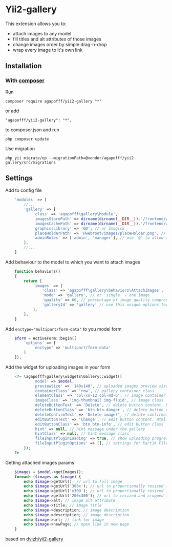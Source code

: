 Yii2-gallery
==========

This extension allows you to:
* attach images to any model
* fill titles and alt attributes of those images
* change images order by simple drag-n-drop
* wrap every image to it's own link

Installation
---------------------------------

### With [composer](http://getcomposer.org/download/)

Run 

```
composer require agapofff/yii2-gallery "*"
```

or add

```
"agapofff/yii2-gallery": "*",
```

to composer.json and run

```
php composer update
```

Use migration

```
php yii migrate/up --migrationPath=@vendor/agapofff/yii2-gallery/src/migrations
```

Settings
---------------------------------

Add to config file
```php
    'modules' => [
        //...
        'gallery' => [
            'class' => 'agapofff\gallery\Module',
            'imagesStorePath' => dirname(dirname(__DIR__)).'/frontend/web/images/store', //path to origin images
            'imagesCachePath' => dirname(dirname(__DIR__)).'/frontend/web/images/cache', //path to resized copies
            'graphicsLibrary' => 'GD', // or Imagick
            'placeHolderPath' => '@webroot/images/placeHolder.png', // path to placeholder image
            'adminRoles' => ['admin', 'manager'], // use '@' to allow authorized users attach images on frontend
        ],
        //...
    ]
```

Add behaviour to the model to which you want to attach images

```php
    function behaviors()
    {
        return [
            'images' => [
                'class' => 'agapofff\gallery\behaviors\AttachImages',
                'mode' => 'gallery', // or 'single' - one image
                'quality' => 60, // percentage of image quality compression
                'galleryId' => 'gallery' // use this unique options for resolving conflicts the same class names
            ],
        ];
    }
```

Add ```enctype="multipart/form-data"``` to you model form

```php
    $form = ActiveForm::begin([
        'options' => [
            'enctype' => 'multipart/form-data'
        ]
    ]);
```

Add the widget for uploading images in your form

```php
    <?= \agapofff\gallery\widgets\Gallery::widget([
            'model' => $model,
            'previewSize' => '140x140', // uploaded images preview size
            'containerClass' => 'row', // gallery container class
            'elementClass' => 'col-xs-12 col-md-6', // image container class
            'imageClass' => 'img-thumbnail img-fluid', // image class
            'deleteButtonText' => 'Delete', // delete button content. HTML allowed
            'deleteButtonClass' => 'btn btn-danger', // delete button class
            'deleteConfirmText' => 'Delete image?', // delete confirmation alert message
            'editButtonText' => 'Change', // edit button content. Html allowed
            'editButtonClass' => 'btn btn-info', // edit button class
            'hint' => null, // hint message under the gallery
            'hintClass' => null, // hint message class
            'fileInputPluginLoading' => true, // show uploading progress indicator
            'fileInputPluginOptions' => [], // settings for Kartik Fileinput plugin http://demos.krajee.com/widget-details/fileinput
        ]);
    ?>
```

Getting attached images params

```php
    $images = $model->getImages();
    foreach ($images as $image) {
        echo $image->getUrl(); // url to full image
        echo $image->getUrl('300x'); // url to proportionally resized image by width
        echo $image->getUrl('x300'); // url to proportionally resized image by height
        echo $image->getUrl('200x300'); // url to resized and cropped (centered) image by width and height
        echo $image->alt; // image alt attribute
        echo $image->title; // image title
        echo $image->description; // image description
        echo $image->description; // image description
        echo $image->url; // link for image
        echo $image->newPage; // open link in new page
    }
```


based on [dvizh/yii2-gallery](https://github.com/dvizh/yii2-gallery)